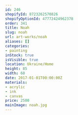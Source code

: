 ```yaml
---
id: 246
shopifyId: 8723262570826
shopifyOptionId: 47772424962378
order: 341
title: Noah
slug: noah
url: art-works/noah
aliases: []
categories:
- painting
inStock: true
isVisible: true
location: Ukraine/Home
height: 85
width: 60
date: 2017-01-01T00:00:00Z
materials:
- acrylic
- ink
- canvas
price: 2500
mainImage: noah.jpg
---
```

